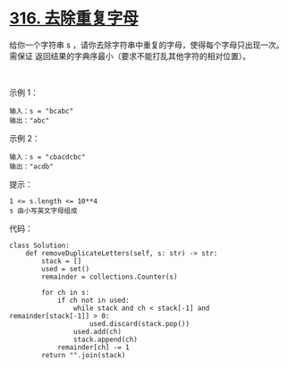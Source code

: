 # [316. 去除重复字母](https://leetcode.cn/problems/remove-duplicate-letters/)

给你一个字符串 s ，请你去除字符串中重复的字母，使得每个字母只出现一次。需保证 返回结果的字典序最小（要求不能打乱其他字符的相对位置）。

 

示例 1：
```
输入：s = "bcabc"
输出："abc"
```
示例 2：
```
输入：s = "cbacdcbc"
输出："acdb"
```

提示：
```
1 <= s.length <= 10**4
s 由小写英文字母组成
```

代码：
```python3
class Solution:
    def removeDuplicateLetters(self, s: str) -> str:
        stack = []
        used = set()
        remainder = collections.Counter(s)

        for ch in s:
            if ch not in used:
                while stack and ch < stack[-1] and remainder[stack[-1]] > 0:
                    used.discard(stack.pop())
                used.add(ch)
                stack.append(ch)
            remainder[ch] -= 1
        return "".join(stack)
```
